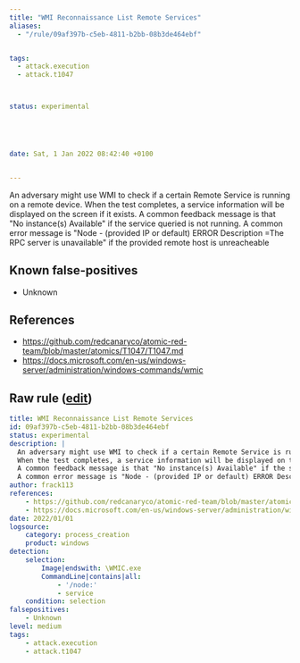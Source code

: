 ```yaml
---
title: "WMI Reconnaissance List Remote Services"
aliases:
  - "/rule/09af397b-c5eb-4811-b2bb-08b3de464ebf"


tags:
  - attack.execution
  - attack.t1047



status: experimental





date: Sat, 1 Jan 2022 08:42:40 +0100


---
```


An adversary might use WMI to check if a certain Remote Service is running on a remote device.
When the test completes, a service information will be displayed on the screen if it exists.
A common feedback message is that "No instance(s) Available" if the service queried is not running.
A common error message is "Node - (provided IP or default) ERROR Description =The RPC server is unavailable" if the provided remote host is unreacheable


<!--more-->


## Known false-positives

* Unknown



## References

* https://github.com/redcanaryco/atomic-red-team/blob/master/atomics/T1047/T1047.md
* https://docs.microsoft.com/en-us/windows-server/administration/windows-commands/wmic


## Raw rule ([edit](https://github.com/SigmaHQ/sigma/edit/master/rules/windows/process_creation/proc_creation_win_wmic_remote_service.yml))
```yaml
title: WMI Reconnaissance List Remote Services
id: 09af397b-c5eb-4811-b2bb-08b3de464ebf
status: experimental
description: |
  An adversary might use WMI to check if a certain Remote Service is running on a remote device.
  When the test completes, a service information will be displayed on the screen if it exists.
  A common feedback message is that "No instance(s) Available" if the service queried is not running.
  A common error message is "Node - (provided IP or default) ERROR Description =The RPC server is unavailable" if the provided remote host is unreacheable
author: frack113
references:
    - https://github.com/redcanaryco/atomic-red-team/blob/master/atomics/T1047/T1047.md
    - https://docs.microsoft.com/en-us/windows-server/administration/windows-commands/wmic
date: 2022/01/01
logsource:
    category: process_creation
    product: windows
detection:
    selection:
        Image|endswith: \WMIC.exe
        CommandLine|contains|all:
            - '/node:'
            - service 
    condition: selection
falsepositives:
    - Unknown
level: medium
tags:
    - attack.execution
    - attack.t1047

```
